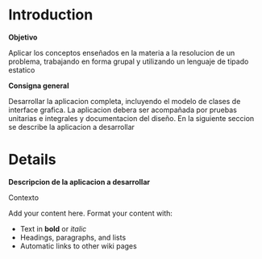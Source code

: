# Introduction #

**Objetivo**

Aplicar los conceptos enseñados en la materia a la resolucion de un problema, trabajando en forma grupal y utilizando un lenguaje de tipado estatico


**Consigna general**

Desarrollar la aplicacion completa, incluyendo el modelo de clases de interface grafica. La aplicacion debera ser acompañada por pruebas unitarias e integrales y documentacion del diseño. En la siguiente seccion se describe la aplicacion a desarrollar


# Details #

**Descripcion de la aplicacion a desarrollar**

Contexto

Add your content here.  Format your content with:
  * Text in **bold** or _italic_
  * Headings, paragraphs, and lists
  * Automatic links to other wiki pages